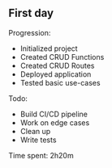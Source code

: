 ## First day

Progression:

- Initialized project
- Created CRUD Functions
- Created CRUD Routes
- Deployed application
- Tested basic use-cases

Todo:

- Build CI/CD pipeline
- Work on edge cases
- Clean up
- Write tests

Time spent: 2h20m
